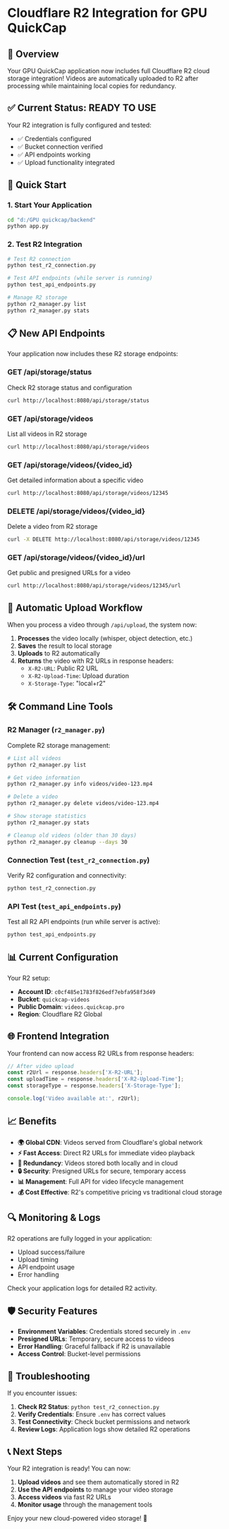 # Cloudflare R2 Integration for GPU QuickCap

## 🎯 Overview

Your GPU QuickCap application now includes full Cloudflare R2 cloud storage integration! Videos are automatically uploaded to R2 after processing while maintaining local copies for redundancy.

## ✅ **Current Status: READY TO USE**

Your R2 integration is fully configured and tested:
- ✅ Credentials configured
- ✅ Bucket connection verified  
- ✅ API endpoints working
- ✅ Upload functionality integrated

## 🚀 Quick Start

### 1. **Start Your Application**
```bash
cd "d:/GPU quickcap/backend"
python app.py
```

### 2. **Test R2 Integration**
```bash
# Test R2 connection
python test_r2_connection.py

# Test API endpoints (while server is running)
python test_api_endpoints.py

# Manage R2 storage
python r2_manager.py list
python r2_manager.py stats
```

## 📋 New API Endpoints

Your application now includes these R2 storage endpoints:

### **GET /api/storage/status**
Check R2 storage status and configuration
```bash
curl http://localhost:8080/api/storage/status
```

### **GET /api/storage/videos**
List all videos in R2 storage
```bash
curl http://localhost:8080/api/storage/videos
```

### **GET /api/storage/videos/{video_id}**
Get detailed information about a specific video
```bash
curl http://localhost:8080/api/storage/videos/12345
```

### **DELETE /api/storage/videos/{video_id}**
Delete a video from R2 storage
```bash
curl -X DELETE http://localhost:8080/api/storage/videos/12345
```

### **GET /api/storage/videos/{video_id}/url**
Get public and presigned URLs for a video
```bash
curl http://localhost:8080/api/storage/videos/12345/url
```

## 🔄 Automatic Upload Workflow

When you process a video through `/api/upload`, the system now:

1. **Processes** the video locally (whisper, object detection, etc.)
2. **Saves** the result to local storage
3. **Uploads** to R2 automatically 
4. **Returns** the video with R2 URLs in response headers:
   - `X-R2-URL`: Public R2 URL
   - `X-R2-Upload-Time`: Upload duration
   - `X-Storage-Type`: "local+r2"

## 🛠️ Command Line Tools

### **R2 Manager** (`r2_manager.py`)
Complete R2 storage management:

```bash
# List all videos
python r2_manager.py list

# Get video information
python r2_manager.py info videos/video-123.mp4

# Delete a video
python r2_manager.py delete videos/video-123.mp4

# Show storage statistics  
python r2_manager.py stats

# Cleanup old videos (older than 30 days)
python r2_manager.py cleanup --days 30
```

### **Connection Test** (`test_r2_connection.py`)
Verify R2 configuration and connectivity:

```bash
python test_r2_connection.py
```

### **API Test** (`test_api_endpoints.py`)
Test all R2 API endpoints (run while server is active):

```bash
python test_api_endpoints.py
```

## 📊 Current Configuration

Your R2 setup:
- **Account ID**: `c0cf485e1783f826edf7ebfa958f3d49`
- **Bucket**: `quickcap-videos`
- **Public Domain**: `videos.quickcap.pro`
- **Region**: Cloudflare R2 Global

## 🌐 Frontend Integration

Your frontend can now access R2 URLs from response headers:

```javascript
// After video upload
const r2Url = response.headers['X-R2-URL'];
const uploadTime = response.headers['X-R2-Upload-Time'];
const storageType = response.headers['X-Storage-Type'];

console.log('Video available at:', r2Url);
```

## 📈 Benefits

- **🌍 Global CDN**: Videos served from Cloudflare's global network
- **⚡ Fast Access**: Direct R2 URLs for immediate video playback
- **💾 Redundancy**: Videos stored both locally and in cloud
- **🔒 Security**: Presigned URLs for secure, temporary access
- **📊 Management**: Full API for video lifecycle management
- **💰 Cost Effective**: R2's competitive pricing vs traditional cloud storage

## 🔍 Monitoring & Logs

R2 operations are fully logged in your application:
- Upload success/failure
- Upload timing
- API endpoint usage
- Error handling

Check your application logs for detailed R2 activity.

## 🛡️ Security Features

- **Environment Variables**: Credentials stored securely in `.env`
- **Presigned URLs**: Temporary, secure access to videos
- **Error Handling**: Graceful fallback if R2 is unavailable
- **Access Control**: Bucket-level permissions

## 🔧 Troubleshooting

If you encounter issues:

1. **Check R2 Status**: `python test_r2_connection.py`
2. **Verify Credentials**: Ensure `.env` has correct values
3. **Test Connectivity**: Check bucket permissions and network
4. **Review Logs**: Application logs show detailed R2 operations

## 📞 Next Steps

Your R2 integration is ready! You can now:

1. **Upload videos** and see them automatically stored in R2
2. **Use the API endpoints** to manage your video storage
3. **Access videos** via fast R2 URLs
4. **Monitor usage** through the management tools

Enjoy your new cloud-powered video storage! 🎉